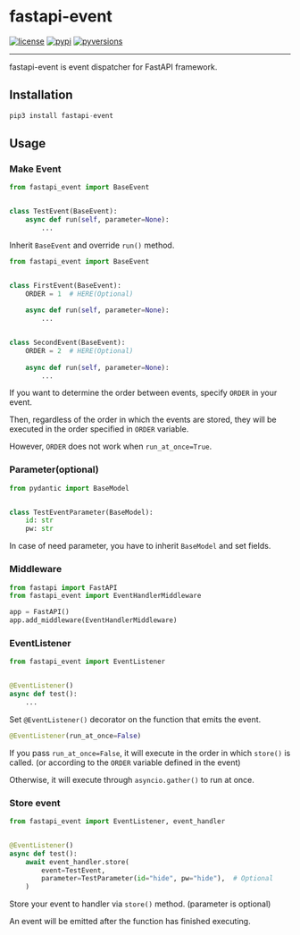 # fastapi-event
[![license]](/LICENSE)
[![pypi]](https://pypi.org/project/fastapi-event/)
[![pyversions]](http://pypi.python.org/pypi/fastapi-event)

---

fastapi-event is event dispatcher for FastAPI framework.

## Installation

```python
pip3 install fastapi-event
```

## Usage

### Make Event

```python
from fastapi_event import BaseEvent


class TestEvent(BaseEvent):
    async def run(self, parameter=None):
        ...
```

Inherit `BaseEvent` and override `run()` method.

```python
from fastapi_event import BaseEvent


class FirstEvent(BaseEvent):
    ORDER = 1  # HERE(Optional)
    
    async def run(self, parameter=None):
        ...


class SecondEvent(BaseEvent):
    ORDER = 2  # HERE(Optional)
    
    async def run(self, parameter=None):
        ...
```

If you want to determine the order between events, specify `ORDER` in your event. 

Then, regardless of the order in which the events are stored, they will be executed in the order specified in `ORDER` variable.

However, `ORDER` does not work when `run_at_once=True`.

### Parameter(optional)

```python
from pydantic import BaseModel


class TestEventParameter(BaseModel):
    id: str
    pw: str
```

In case of need parameter, you have to inherit `BaseModel` and set fields.

### Middleware

```python
from fastapi import FastAPI
from fastapi_event import EventHandlerMiddleware

app = FastAPI()
app.add_middleware(EventHandlerMiddleware)
```

### EventListener

```python
from fastapi_event import EventListener


@EventListener()
async def test():
    ...
```

Set `@EventListener()` decorator on the function that emits the event.

```python
@EventListener(run_at_once=False)
```

If you pass `run_at_once=False`, it will execute in the order in which `store()` is called. (or according to the `ORDER` variable defined in the event)

Otherwise, it will execute through `asyncio.gather()` to run at once.

### Store event

```python
from fastapi_event import EventListener, event_handler


@EventListener()
async def test():
    await event_handler.store(
        event=TestEvent,
        parameter=TestParameter(id="hide", pw="hide"),  # Optional
    )
```

Store your event to handler via `store()` method. (parameter is optional)

An event will be emitted after the function has finished executing.

[license]: https://img.shields.io/badge/License-Apache%202.0-blue.svg
[pypi]: https://img.shields.io/pypi/v/fastapi-event
[pyversions]: https://img.shields.io/pypi/pyversions/fastapi-event